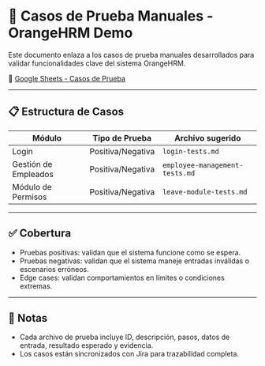 # 🧪 Casos de Prueba Manuales - OrangeHRM Demo

Este documento enlaza a los casos de prueba manuales desarrollados para validar funcionalidades clave del sistema OrangeHRM.

🔗 [Google Sheets - Casos de Prueba](https://docs.google.com/spreadsheet/your-link-aqui)

---

## 📋 Estructura de Casos

| Módulo                  | Tipo de Prueba     | Archivo sugerido                  |
|------------------------|--------------------|-----------------------------------|
| Login                  | Positiva/Negativa  | `login-tests.md`                  |
| Gestión de Empleados   | Positiva/Negativa  | `employee-management-tests.md`    |
| Módulo de Permisos     | Positiva/Negativa  | `leave-module-tests.md`           |

---

## ✅ Cobertura

- Pruebas positivas: validan que el sistema funcione como se espera.
- Pruebas negativas: validan que el sistema maneje entradas inválidas o escenarios erróneos.
- Edge cases: validan comportamientos en límites o condiciones extremas.

---

## 📌 Notas

- Cada archivo de prueba incluye ID, descripción, pasos, datos de entrada, resultado esperado y evidencia.
- Los casos están sincronizados con Jira para trazabilidad completa.
